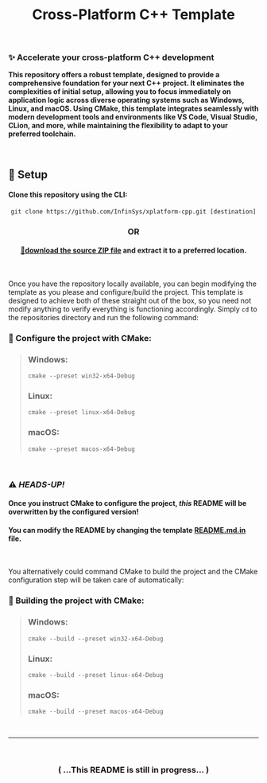 
<!--
    (June 2025 - Jamon T. Bailey)

This is not an HTML document.
-->

<div align="center">
    <h1>Cross-Platform C++ Template</h1>
</div>

</br>

<div>
    <h3>✨ Accelerate your cross-platform C++ development</h3>
    <p><strong>
        This repository offers a robust template, designed to provide a comprehensive foundation for your next C++ project.
        It eliminates the complexities of initial setup, allowing you to focus immediately on application logic across diverse
        operating systems such as Windows, Linux, and macOS. Using CMake, this template integrates seamlessly with modern
        development tools and environments like VS Code, Visual Studio, CLion, and more, while maintaining the flexibility to
        adapt to your preferred toolchain.
    </strong></p>
</div>

</br>

<div>
    <h2>🚀 Setup</h2>
    <h4>Clone this repository using the CLI:</h4>
    <pre align="center"><code>git clone https://github.com/InfinSys/xplatform-cpp.git [destination]</code></pre>
    <strong><h3 align="center">OR</h3></strong>
    <h4 align="center">
        <a href="https://github.com/InfinSys/xplatform-cpp/archive/refs/heads/main.zip">📂download the source ZIP file</a>
        and extract it to a preferred location.
    </h4></br>
    <p>
        Once you have the repository locally available, you can begin modifying the template as you please and configure/build
        the project. This template is designed to achieve both of these straight out of the box, so you need not modify anything
        to verify everything is functioning accordingly. Simply <code>cd</code> to the repositories directory and run the following
        command:
    </p>
    <h3>🔧 Configure the project with CMake:</h3>
    <blockquote>
        <h3>Windows:</h3>
        <pre><code>cmake --preset win32-x64-Debug</code></pre>
        <h3>Linux:</h3>
        <pre><code>cmake --preset linux-x64-Debug</code></pre>
        <h3>macOS:</h3>
        <pre><code>cmake --preset macos-x64-Debug</code></pre>
    </blockquote></br>
    <h3>⚠️ <em>HEADS-UP!</em></h3>
    <h4>Once you instruct CMake to configure the project, <em>this</em> README will be overwritten by the configured version!</h4>
    <h4>
        You can modify the README by changing the template
        <a href="https://github.com/InfinSys/xplatform-cpp/blob/api-style/docs/templ/README.md.in">README.md.in</a>
        file.
    </h4></br>
    <p>
        You alternatively could command CMake to build the project and the CMake configuration step will be taken care of
        automatically:
    </p>
    <h3>🔨 Building the project with CMake:</h3>
    <blockquote>
        <h3>Windows:</h3>
        <pre><code>cmake --build --preset win32-x64-Debug</code></pre>
        <h3>Linux:</h3>
        <pre><code>cmake --build --preset linux-x64-Debug</code></pre>
        <h3>macOS:</h3>
        <pre><code>cmake --build --preset macos-x64-Debug</code></pre>
    </blockquote>
</div></br>
<hr>

</br><h3 align="center">( ...This README is still in progress... )</h3>
